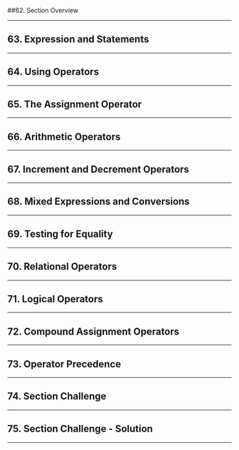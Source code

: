 ##62.  Section Overview

***

## 63. Expression and Statements

***

## 64. Using Operators

***

## 65. The Assignment Operator

***

## 66. Arithmetic Operators

***

## 67. Increment and Decrement Operators

***

## 68. Mixed Expressions and Conversions

***

## 69. Testing for Equality

***

## 70. Relational Operators

***

## 71. Logical Operators

***

## 72. Compound Assignment Operators

***

## 73. Operator Precedence

***

## 74. Section Challenge

***

## 75. Section Challenge - Solution

***














































